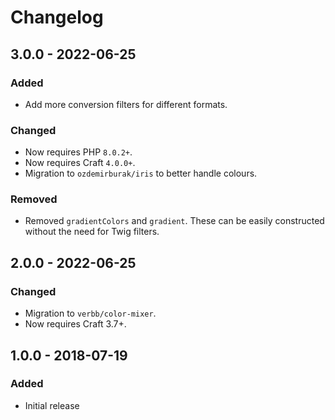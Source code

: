 # Changelog

## 3.0.0 - 2022-06-25

### Added
- Add more conversion filters for different formats.

### Changed
- Now requires PHP `8.0.2+`.
- Now requires Craft `4.0.0+`.
- Migration to `ozdemirburak/iris` to better handle colours.

### Removed
- Removed `gradientColors` and `gradient`. These can be easily constructed without the need for Twig filters.

## 2.0.0 - 2022-06-25

### Changed
- Migration to `verbb/color-mixer`.
- Now requires Craft 3.7+.

## 1.0.0 - 2018-07-19

### Added
- Initial release
